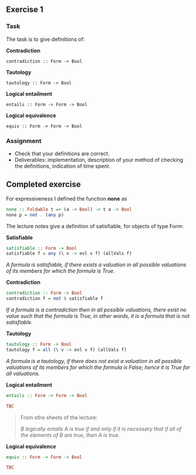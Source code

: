 ## Exercise 1 ##

### Task ###

The task is to give definitions of:

**Contradiction** 

```contradiction :: Form -> Bool```

**Tautology**

```tautology :: Form -> Bool```

**Logical entailment**

```entails :: Form -> Form -> Bool```

**Logical equivalence**

```equiv :: Form -> Form -> Bool```

### Assignment ###

- Check that your definitions are correct.
- Deliverables: implementation, description of your method of checking the definitions, indication of time spent.

## Completed exercise ##

For expressiveness I defined the function **none** as

```haskell
none :: Foldable t => (a -> Bool) -> t a -> Bool
none p = not . (any p)
```

The lecture notes give a definition of satisfiable, for objects of type Form:

**Satisfiable** 

```haskell
satisfiable :: Form -> Bool
satisfiable f = any (\ v -> evl v f) (allVals f)
```

*A formula is satisfiable, if there exists a valuation in all possible valuations of its members for which the formula is True.*

**Contradiction** 

```haskell
contradiction :: Form -> Bool
contradiction f = not $ satisfiable f
```

*If a formula is a contradiction then in all possible valuations, there exist no value such that the formula is True, in other words, it is a formula that is not satisfiable.*

**Tautology**

```Haskell
tautology :: Form -> Bool
tautology f = all (\ v -> evl v f) (allVals f)
```

*A formula is a tautology, if there does not exist a valuation in all possible valuations of its members for which the formula is False; hence it is True for all valuations.*

**Logical entailment**

```haskell
entails :: Form -> Form -> Bool

TBC

```

> From sthe sheets of the lecture:
> 
> *B logically entails A is true if and only if it is necessary that if all of the elements of B are true, then A is true.*
> 

**Logical equivalence**

```haskell
equiv :: Form -> Form -> Bool

TBC
```


